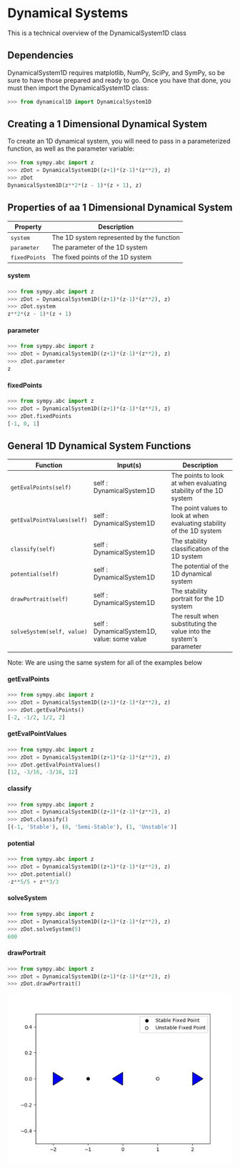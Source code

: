 # Dynamical Systems
This is a technical overview of the DynamicalSystem1D class
## Dependencies
DynamicalSystem1D requires matplotlib, NumPy, SciPy, and SymPy, so be sure to have those prepared and ready to go.
Once you have that done, you must then import the DynamicalSystem1D class:
```python
>>> from dynamical1D import DynamicalSystem1D
```

## Creating a 1 Dimensional Dynamical System
To create an 1D dynamical system, you will need to pass in a parameterized function, as well as the parameter variable:
```python
>>> from sympy.abc import z
>>> zDot = DynamicalSystem1D((z+1)*(z-1)*(z**2), z)
>>> zDot
DynamicalSystem1D(z**2*(z - 1)*(z + 1), z)
```

## Properties of aa 1 Dimensional Dynamical System
| Property        |  Description
| ------------- | -----
| `system`      |  The 1D system represented by the function
| `parameter` | The parameter of the 1D system
| `fixedPoints` | The fixed points of the 1D system
#### system
```python
>>> from sympy.abc import z
>>> zDot = DynamicalSystem1D((z+1)*(z-1)*(z**2), z)
>>> zDot.system
z**2*(z - 1)*(z + 1)
```
#### parameter
```python
>>> from sympy.abc import z
>>> zDot = DynamicalSystem1D((z+1)*(z-1)*(z**2), z)
>>> zDot.parameter
z
```
#### fixedPoints
```python
>>> from sympy.abc import z
>>> zDot = DynamicalSystem1D((z+1)*(z-1)*(z**2), z)
>>> zDot.fixedPoints
[-1, 0, 1]
```

## General 1D Dynamical System Functions
| Function        | Input(s)           | Description
| ------------- |-------------| -----
| `getEvalPoints(self)`      | self : DynamicalSystem1D | The points to look at when evaluating stability of the 1D system
| `getEvalPointValues(self)`      | self : DynamicalSystem1D      |   The point values to look at when evaluating stability of the 1D system
| `classify(self)` | self : DynamicalSystem1D      |  The stability classification of the 1D system 
| `potential(self)` | self : DynamicalSystem1D      |  The potential of the 1D dynamical system
| `drawPortrait(self)` | self : DynamicalSystem1D      |   The stability portrait for the 1D system 
| `solveSystem(self, value)` | self : DynamicalSystem1D, value: some value | The result when substituting the value into the system's parameter

Note: We are using the same system for all of the examples below
#### getEvalPoints
```python
>>> from sympy.abc import z
>>> zDot = DynamicalSystem1D((z+1)*(z-1)*(z**2), z)
>>> zDot.getEvalPoints()
[-2, -1/2, 1/2, 2]
```
#### getEvalPointValues
```python
>>> from sympy.abc import z
>>> zDot = DynamicalSystem1D((z+1)*(z-1)*(z**2), z)
>>> zDot.getEvalPointValues()
[12, -3/16, -3/16, 12]
```
#### classify
```python
>>> from sympy.abc import z
>>> zDot = DynamicalSystem1D((z+1)*(z-1)*(z**2), z)
>>> zDot.classify()
[(-1, 'Stable'), (0, 'Semi-Stable'), (1, 'Unstable')]
```
#### potential
```python
>>> from sympy.abc import z
>>> zDot = DynamicalSystem1D((z+1)*(z-1)*(z**2), z)
>>> zDot.potential()
-z**5/5 + z**3/3
```
#### solveSystem
```python
>>> from sympy.abc import z
>>> zDot = DynamicalSystem1D((z+1)*(z-1)*(z**2), z)
>>> zDot.solveSystem(5)
600
```
#### drawPortrait
```python
>>> from sympy.abc import z
>>> zDot = DynamicalSystem1D((z+1)*(z-1)*(z**2), z)
>>> zDot.drawPortrait()
```
![alt text](https://github.com/AlexKaracaoglu/GeomPy/blob/master/docs/technical/dynamical/dynamical1D/img/drawPortraitExample.png "drawPortrait Example")
